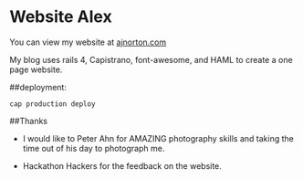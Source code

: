 # Website Alex
You can view my website at [ajnorton.com](http://ajnorton.com/)



My blog uses rails 4, Capistrano, font-awesome, and HAML
to create
a one page website.



##deployment:
```
cap production deploy
```



##Thanks

* I would like to Peter Ahn for AMAZING photography skills and taking the time out of his day to photograph me.

* Hackathon Hackers for the feedback on the website.

